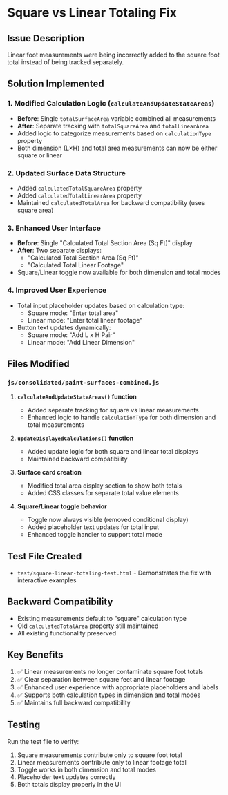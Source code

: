 # Square vs Linear Totaling Fix

## Issue Description
Linear foot measurements were being incorrectly added to the square foot total instead of being tracked separately.

## Solution Implemented

### 1. Modified Calculation Logic (`calculateAndUpdateStateAreas`)
- **Before**: Single `totalSurfaceArea` variable combined all measurements
- **After**: Separate tracking with `totalSquareArea` and `totalLinearArea`
- Added logic to categorize measurements based on `calculationType` property
- Both dimension (L×H) and total area measurements can now be either square or linear

### 2. Updated Surface Data Structure
- Added `calculatedTotalSquareArea` property
- Added `calculatedTotalLinearArea` property  
- Maintained `calculatedTotalArea` for backward compatibility (uses square area)

### 3. Enhanced User Interface
- **Before**: Single "Calculated Total Section Area (Sq Ft)" display
- **After**: Two separate displays:
  - "Calculated Total Section Area (Sq Ft)"
  - "Calculated Total Linear Footage"
- Square/Linear toggle now available for both dimension and total modes

### 4. Improved User Experience
- Total input placeholder updates based on calculation type:
  - Square mode: "Enter total area"
  - Linear mode: "Enter total linear footage"
- Button text updates dynamically:
  - Square mode: "Add L x H Pair"
  - Linear mode: "Add Linear Dimension"

## Files Modified

### `js/consolidated/paint-surfaces-combined.js`
1. **`calculateAndUpdateStateAreas()` function**
   - Added separate tracking for square vs linear measurements
   - Enhanced logic to handle `calculationType` for both dimension and total measurements

2. **`updateDisplayedCalculations()` function**
   - Added update logic for both square and linear total displays
   - Maintained backward compatibility

3. **Surface card creation**
   - Modified total area display section to show both totals
   - Added CSS classes for separate total value elements

4. **Square/Linear toggle behavior**
   - Toggle now always visible (removed conditional display)
   - Added placeholder text updates for total input
   - Enhanced toggle handler to support total mode

## Test File Created
- `test/square-linear-totaling-test.html` - Demonstrates the fix with interactive examples

## Backward Compatibility
- Existing measurements default to "square" calculation type
- Old `calculatedTotalArea` property still maintained
- All existing functionality preserved

## Key Benefits
1. ✅ Linear measurements no longer contaminate square foot totals
2. ✅ Clear separation between square feet and linear footage
3. ✅ Enhanced user experience with appropriate placeholders and labels
4. ✅ Supports both calculation types in dimension and total modes
5. ✅ Maintains full backward compatibility

## Testing
Run the test file to verify:
1. Square measurements contribute only to square foot total
2. Linear measurements contribute only to linear footage total
3. Toggle works in both dimension and total modes
4. Placeholder text updates correctly
5. Both totals display properly in the UI
